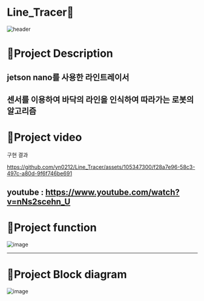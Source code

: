 # Line_Tracer🚗

![header](https://capsule-render.vercel.app/api?type=waving&color=ffde61&height=300&section=header&text=Line%20Tracer&desc=A%20robot%20that%20uses%20a%20sensor%20to%20recognize%20and%20follow%20the%20line%20on%20the%20floor&fontSize=50&demo=wave&fontColor=696969)

# :pushpin:Project Description
## jetson nano를 사용한 라인트레이서

센서를 이용하여 바닥의 라인을 인식하여 따라가는 로봇의 알고리즘
---------------------------------------
# :pushpin:Project video

구현 결과

https://github.com/yn0212/Line_Tracer/assets/105347300/f28a7e96-58c3-497c-a80d-9f6f746be691


youtube : https://www.youtube.com/watch?v=nNs2scehn_U
---------------------------------------------------------
# :pushpin:Project function

![image](https://github.com/yn0212/Line_Tracer/assets/105347300/f29ebf2a-774f-4d27-a44c-5762e487f594)

---------------------------------------
# :pushpin:Project Block diagram

![image](https://github.com/yn0212/Line_Tracer/assets/105347300/99660ac3-7ddf-4f63-9b2a-a6e253e73f57)

